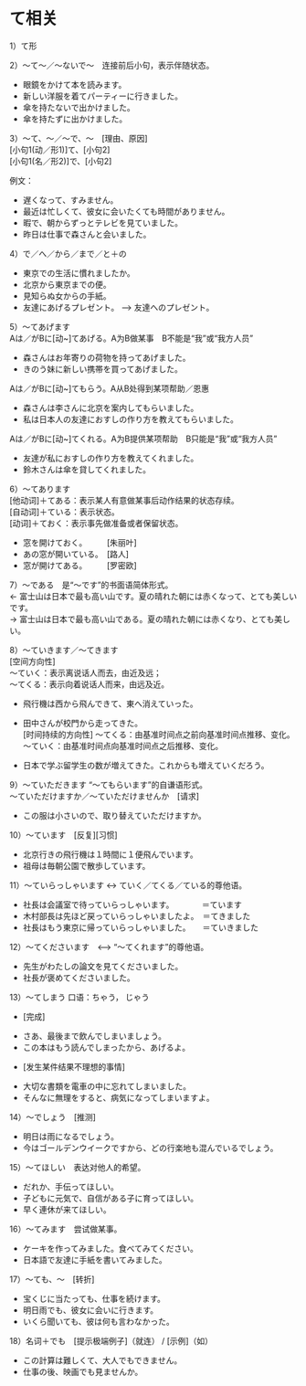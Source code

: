 て相关
===
1）て形




2）～て～／～ないで～　连接前后小句，表示伴随状态。
+ 眼鏡をかけて本を読みます。
+ 新しい洋服を着てパーティーに行きました。
+ 傘を持たないで出かけました。
+ 傘を持たずに出かけました。

3）～て、～／～で、～　[理由、原因]  
[小句1(动／形1)]て、[小句2]  
[小句1(名／形2)]で、[小句2]

例文：
+ 遅くなって、すみません。
+ 最近は忙しくて、彼女に会いたくても時間がありません。
+ 暇で、朝からずっとテレビを見ていました。
+ 昨日は仕事で森さんと会いました。

4）で／へ／から／まで／と＋の
+ 東京での生活に慣れましたか。
+ 北京から東京までの便。
+ 見知らぬ女からの手紙。
+ 友達にあげるプレゼント。 —> 友達へのプレゼント。

5）～てあげます  
Aは／がBに[动~]てあげる。A为B做某事　B不能是“我”或“我方人员”

+ 森さんはお年寄りの荷物を持ってあげました。
+ きのう妹に新しい携帯を買ってあげました。

Aは／がBに[动~]てもらう。A从B处得到某项帮助／恩惠  

+ 森さんは李さんに北京を案内してもらいました。
+ 私は日本人の友達におすしの作り方を教えてもらいました。

Aは／がBに[动~]てくれる。A为B提供某项帮助　B只能是“我”或“我方人员” 

+ 友達が私におすしの作り方を教えてくれました。
+ 鈴木さんは傘を貸してくれました。

6）～てあります  
[他动词]＋てある：表示某人有意做某事后动作结果的状态存续。  
[自动词]＋ている：表示状态。  
[动词]＋ておく：表示事先做准备或者保留状态。  
+ 窓を開けておく。　　　[朱丽叶]
+ あの窓が開いている。　[路人]
+ 窓が開けてある。　　　[罗密欧]

7）～である　是“～です”的书面语简体形式。   
<- 富士山は日本で最も高い山です。夏の晴れた朝には赤くなって、とても美しいです。  
-> 富士山は日本で最も高い山である。夏の晴れた朝には赤くなり、とても美しい。
              
8）～ていきます／～てきます  
[空间方向性]  
～ていく：表示离说话人而去，由近及远；  
～てくる：表示向着说话人而来，由远及近。  
+ 飛行機は西から飛んできて、東へ消えていった。
+ 田中さんが校門から走ってきた。  
[时间持续的方向性]
～てくる：由基准时间点之前向基准时间点推移、变化。  
～ていく：由基准时间点向基准时间点之后推移、变化。  

+ 日本で学ぶ留学生の数が増えてきた。これからも増えていくだろう。

9）～ていただきます “～てもらいます”的自谦语形式。  
～ていただけますか／～ていただけませんか　[请求]
+ この服は小さいので、取り替えていただけますか。

10）～ています　[反复][习惯]
+ 北京行きの飛行機は１時間に１便飛んでいます。
+ 祖母は毎朝公園で散歩しています。

11）～ていらっしゃいます <-> ていく／てくる／ている的尊他语。
+ 社長は会議室で待っていらっしゃいます。　　　　＝ています
+ 木村部長は先ほど戻っていらっしゃいましたよ。　＝てきました
+ 社長はもう東京に帰っていらっしゃいました。　　＝ていきました

12）～てくださいます　<—> “～てくれます”的尊他语。
+ 先生がわたしの論文を見てくださいました。
+ 社長が褒めてくださいました。

13）～てしまう 口语：ちゃう， じゃう
- [完成]
+ さあ、最後まで飲んでしまいましょう。
+ この本はもう読んでしまったから、あげるよ。
- [发生某件结果不理想的事情]
+ 大切な書類を電車の中に忘れてしまいました。
+ そんなに無理をすると、病気になってしまいますよ。

14）～でしょう　[推测]
+ 明日は雨になるでしょう。
+ 今はゴールデンウイークですから、どの行楽地も混んでいるでしょう。

15）～てほしい　表达对他人的希望。
+ だれか、手伝ってほしい。
+ 子どもに元気で、自信がある子に育ってほしい。
+ 早く連休が来てほしい。

16）～てみます　尝试做某事。
+ ケーキを作ってみました。食べてみてください。
+ 日本語で友達に手紙を書いてみました。

17）～ても、～　[转折]
+ 宝くじに当たっても、仕事を続けます。
+ 明日雨でも、彼女に会いに行きます。
+ いくら聞いても、彼は何も言わなかった。

18）名词＋でも　[提示极端例子]（就连） / [示例]（如）
+ この計算は難しくて、大人でもできません。
+ 仕事の後、映画でも見ませんか。



